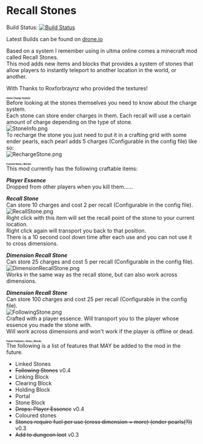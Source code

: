 Recall Stones
======

Build Status: 
[![Build Status](https://drone.io/github.com/Vanhal/Recall-Stones/status.png)](https://drone.io/github.com/Vanhal/Recall-Stones/latest)

Latest Builds can be found on <a href="https://drone.io/github.com/Vanhal/ModJam/files">drone.io</a>


Based on a system I remember using in ultma online comes a minecraft mod called Recall Stones.<br />
This mod adds new items and blocks that provides a system of stones that allow players to instantly teleport to another location in the world, or another.</p>

<p>With Thanks to Roxforbraynz who provided the textures!</p>

<p><span style="font-size: 6px;"><strong>Stone Charge System</strong></span><br />
Before looking at the stones themselves you need to know about the charge system.<br />
Each stone can store ender charges in them. Each recall will use a certain amount of charge depending on the type of stone.<br />
<img src="https://dl.dropboxusercontent.com/u/3886989/World%20Snapshots/StoneInfo.png" alt="StoneInfo.png" /><br />
To recharge the stone you just need to put it in a crafting grid with some ender pearls, each pearl adds 5 charges (Configurable in the config file) like so:<br />
<img src="https://dl.dropboxusercontent.com/u/3886989/World%20Snapshots/RechargeStone.png" alt="RechargeStone.png" /></p>

<p><span style="font-size: 6px;"><strong>Current Items / Blocks</strong></span><br />
This mod currently has the following craftable items:</p>

<p><strong><em>Player Essence</em></strong><br />
Dropped from other players when you kill them......</p>

<p><strong><em>Recall Stone</em></strong><br />
Can store 10 charges and cost 2 per recall (Configurable in the config file).<br />
<img src="https://dl.dropboxusercontent.com/u/3886989/World%20Snapshots/RecallStone.png" alt="RecallStone.png" /><br />
Right click with this item will set the recall point of the stone to your current location.<br />
Right click again will transport you back to that position.<br />
There is a 10 second cool down time after each use and you can not use it to cross dimensions.</p>

<p><strong><em>Dimension Recall Stone</em></strong><br />
Can store 25 charges and cost 5 per recall (Configurable in the config file).<br />
<img src="https://dl.dropboxusercontent.com/u/3886989/World%20Snapshots/DimensionRecallStone.png" alt="DimensionRecallStone.png" /><br />
Works in the same way as the recall stone, but can also work across dimensions.</p>

<p><strong><em>Dimension Recall Stone</em></strong><br />
Can store 100 charges and cost 25 per recall (Configurable in the config file).<br />
<img src="https://dl.dropboxusercontent.com/u/3886989/World%20Snapshots/FollowingStone.png" alt="FollowingStone.png" /><br />
Crafted with a player essence. Will transport you to the player whose essence you made the stone with.<br />
Will work across dimensions and won't work if the player is offline or dead.</p>

<p><span style="font-size: 6px;"><strong>Future Features / Items / Blocks</strong></span><br />
The following is a list of features that MAY be added to the mod in the future.<ul><li>Linked Stones<br />
<li><del>Following Stones</del> v0.4<br />
<li>Linking Block<br />
<li>Clearing Block<br />
<li>Holding Block<br />
<li>Portal<br />
<li>Stone Block<br />
<li><del>Drops: Player Essence</del> v0.4<br />
<li>Coloured stones<br />
<li><del>Stones require fuel per use (cross dimension = more) (ender pearls(?))</del> v0.3<br />
<li><del>Add to dungeon loot</del> v0.3</ul>
